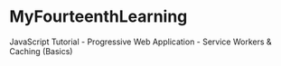 # MyFourteenthLearning
JavaScript Tutorial - Progressive Web Application - Service Workers &amp; Caching (Basics)
